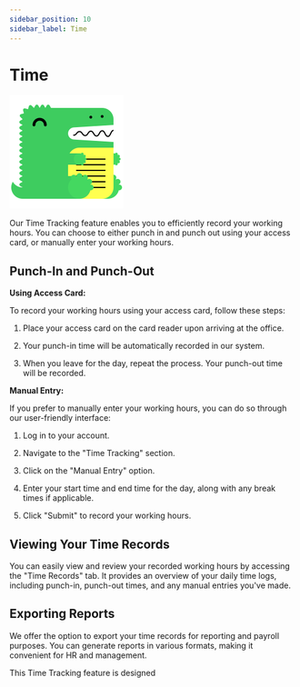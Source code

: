 ```yaml
---
sidebar_position: 10
sidebar_label: Time
---
```



# Time 
![Docusaurus logo](/img/docusaurus.png)

Our Time Tracking feature enables you to efficiently record your working hours. You can choose to either punch in and punch out using your access card, or manually enter your working hours.

## Punch-In and Punch-Out

**Using Access Card:**

To record your working hours using your access card, follow these steps:

1. Place your access card on the card reader upon arriving at the office.

2. Your punch-in time will be automatically recorded in our system.

3. When you leave for the day, repeat the process. Your punch-out time will be recorded.

**Manual Entry:**

If you prefer to manually enter your working hours, you can do so through our user-friendly interface:

1. Log in to your account.

2. Navigate to the "Time Tracking" section.

3. Click on the "Manual Entry" option.

4. Enter your start time and end time for the day, along with any break times if applicable.

5. Click "Submit" to record your working hours.

## Viewing Your Time Records

You can easily view and review your recorded working hours by accessing the "Time Records" tab. It provides an overview of your daily time logs, including punch-in, punch-out times, and any manual entries you've made.

## Exporting Reports

We offer the option to export your time records for reporting and payroll purposes. You can generate reports in various formats, making it convenient for HR and management.

This Time Tracking feature is designed
